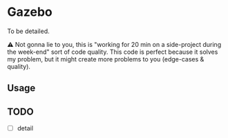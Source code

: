 # Gazebo

To be detailed.

:warning: Not gonna lie to you, this is "working for 20 min on a side-project during the week-end" sort of code quality. This code is perfect because it solves my problem, but it might create more problems to you (edge-cases & quality).

## Usage



## TODO

- [ ] detail
